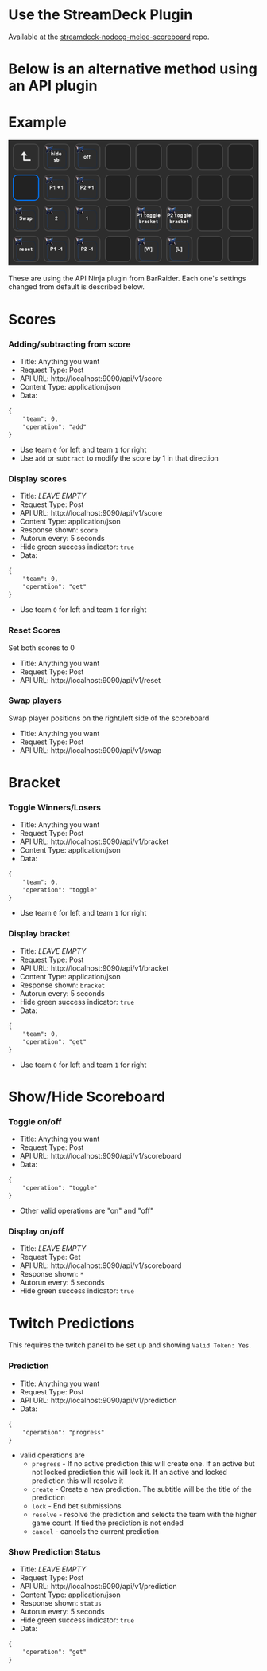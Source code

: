 # Use the StreamDeck Plugin

Available at the [streamdeck-nodecg-melee-scoreboard](https://github.com/Jaggernaut555/streamdeck-nodecg-melee-scoreboard) repo.

# Below is an alternative method using an API plugin

# Example

![Streamdeck Example](Streamdeck-example.png)

These are using the API Ninja plugin from BarRaider. Each one's settings changed from default is described below.

# Scores

### Adding/subtracting from score
- Title: Anything you want
- Request Type: Post
- API URL: http://localhost:9090/api/v1/score
- Content Type: application/json
- Data:
```
{
    "team": 0,
    "operation": "add"
}
```
  - Use team `0` for left and team `1` for right
  - Use `add` or `subtract` to modify the score by 1 in that direction

### Display scores

- Title: *LEAVE EMPTY*
- Request Type: Post
- API URL: http://localhost:9090/api/v1/score
- Content Type: application/json
- Response shown: `score`
- Autorun every: 5 seconds
- Hide green success indicator: `true`
- Data:
```
{
    "team": 0,
    "operation": "get"
}
```
  - Use team `0` for left and team `1` for right

### Reset Scores
Set both scores to 0
- Title: Anything you want
- Request Type: Post
- API URL: http://localhost:9090/api/v1/reset

### Swap players
Swap player positions on the right/left side of the scoreboard
- Title: Anything you want
- Request Type: Post
- API URL: http://localhost:9090/api/v1/swap

# Bracket

### Toggle Winners/Losers
- Title: Anything you want
- Request Type: Post
- API URL: http://localhost:9090/api/v1/bracket
- Content Type: application/json
- Data:
```
{
    "team": 0,
    "operation": "toggle"
}
```
  - Use team `0` for left and team `1` for right

### Display bracket
- Title: *LEAVE EMPTY*
- Request Type: Post
- API URL: http://localhost:9090/api/v1/bracket
- Content Type: application/json
- Response shown: `bracket`
- Autorun every: 5 seconds
- Hide green success indicator: `true`
- Data:
```
{
    "team": 0,
    "operation": "get"
}
```
  - Use team `0` for left and team `1` for right

# Show/Hide Scoreboard

### Toggle on/off
- Title: Anything you want
- Request Type: Post
- API URL: http://localhost:9090/api/v1/scoreboard
- Data:
```
{
    "operation": "toggle"
}
```
  - Other valid operations are "on" and "off"

### Display on/off
- Title: *LEAVE EMPTY*
- Request Type: Get
- API URL: http://localhost:9090/api/v1/scoreboard
- Response shown: `*`
- Autorun every: 5 seconds
- Hide green success indicator: `true`

# Twitch Predictions
This requires the twitch panel to be set up and showing `Valid Token: Yes`.

### Prediction
- Title: Anything you want
- Request Type: Post
- API URL: http://localhost:9090/api/v1/prediction
- Data:
```
{
    "operation": "progress"
}
```
  - valid operations are
    - `progress` - If no active prediction this will create one. If an active but not locked prediction this will lock it. If an active and locked prediction this will resolve it
    - `create` - Create a new prediction. The subtitle will be the title of the prediction
    - `lock` - End bet submissions
    - `resolve` - resolve the prediction and selects the team with the higher game count. If tied the prediction is not ended
    - `cancel` - cancels the current prediction

### Show Prediction Status
- Title: *LEAVE EMPTY*
- Request Type: Post
- API URL: http://localhost:9090/api/v1/prediction
- Content Type: application/json
- Response shown: `status`
- Autorun every: 5 seconds
- Hide green success indicator: `true`
- Data:
```
{
    "operation": "get"
}
```